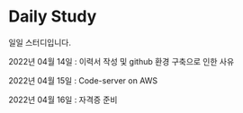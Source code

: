 # Daily Study
일일 스터디입니다.

2022년 04월 14일 : 이력서 작성 및 github 환경 구축으로 인한 사유

2022년 04월 15일 : Code-server on AWS

2022년 04월 16일 : 자격증 준비
